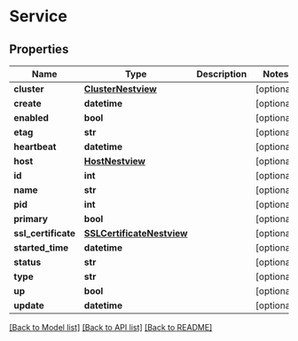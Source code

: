 # Service

## Properties
Name | Type | Description | Notes
------------ | ------------- | ------------- | -------------
**cluster** | [**ClusterNestview**](ClusterNestview.md) |  | [optional] 
**create** | **datetime** |  | [optional] 
**enabled** | **bool** |  | [optional] 
**etag** | **str** |  | [optional] 
**heartbeat** | **datetime** |  | [optional] 
**host** | [**HostNestview**](HostNestview.md) |  | [optional] 
**id** | **int** |  | [optional] 
**name** | **str** |  | [optional] 
**pid** | **int** |  | [optional] 
**primary** | **bool** |  | [optional] 
**ssl_certificate** | [**SSLCertificateNestview**](SSLCertificateNestview.md) |  | [optional] 
**started_time** | **datetime** |  | [optional] 
**status** | **str** |  | [optional] 
**type** | **str** |  | [optional] 
**up** | **bool** |  | [optional] 
**update** | **datetime** |  | [optional] 

[[Back to Model list]](../README.md#documentation-for-models) [[Back to API list]](../README.md#documentation-for-api-endpoints) [[Back to README]](../README.md)



